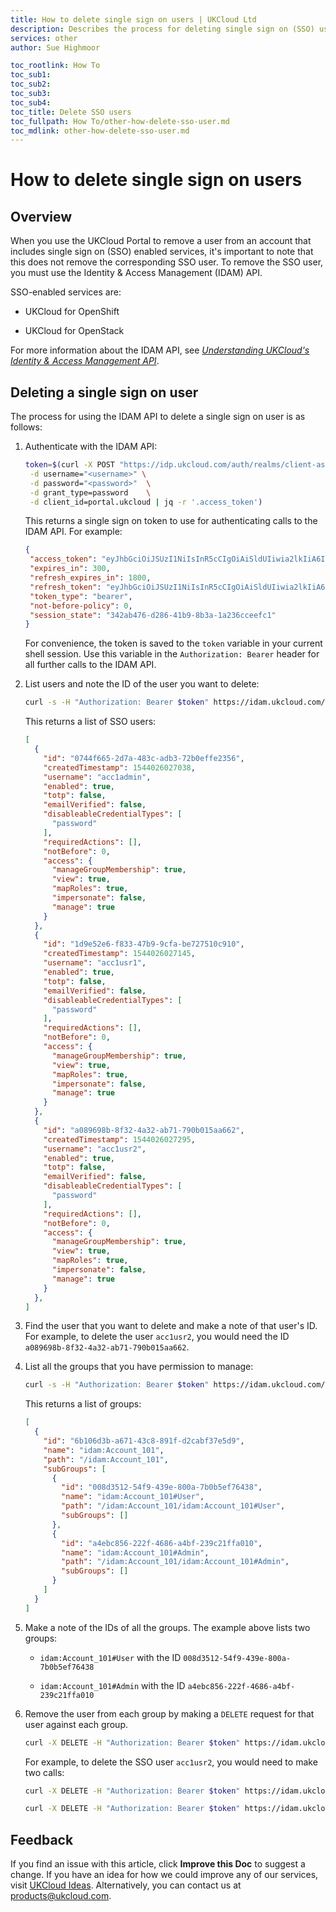 ```yaml
---
title: How to delete single sign on users | UKCloud Ltd
description: Describes the process for deleting single sign on (SSO) users
services: other
author: Sue Highmoor

toc_rootlink: How To
toc_sub1: 
toc_sub2:
toc_sub3:
toc_sub4:
toc_title: Delete SSO users
toc_fullpath: How To/other-how-delete-sso-user.md
toc_mdlink: other-how-delete-sso-user.md
---
```


# How to delete single sign on users

## Overview

When you use the UKCloud Portal to remove a user from an account that includes single sign on (SSO) enabled services, it's important to note that this does not remove the corresponding SSO user. To remove the SSO user, you must use the Identity & Access Management (IDAM) API.

SSO-enabled services are:

- UKCloud for OpenShift

- UKCloud for OpenStack

For more information about the IDAM API, see [*Understanding UKCloud's Identity & Access Management API*](other-ref-idam.md).

## Deleting a single sign on user

The process for using the IDAM API to delete a single sign on user is as follows:

1. Authenticate with the IDAM API:

    ``` bash
    token=$(curl -X POST "https://idp.ukcloud.com/auth/realms/client-assured/protocol/openid-connect/token" \
     -d username="<username>" \
     -d password="<password>"  \
     -d grant_type=password    \
     -d client_id=portal.ukcloud | jq -r '.access_token')
     ```

    This returns a single sign on token to use for authenticating calls to the IDAM API. For example:

    ``` json
    {
     "access_token": "eyJhbGciOiJSUzI1NiIsInR5cCIgOiAiSldUIiwia2lkIiA6ICJUU0F1WERTWUt0SGVEWTI5ZHlPVFZVeHZUMWNhYmUyNUpEVVZzajhVRUhrIn0.eyJqdGkiOiI2YWJmYzkw...",
     "expires_in": 300,
     "refresh_expires_in": 1800,
     "refresh_token": "eyJhbGciOiJSUzI1NiIsInR5cCIgOiAiSldUIiwia2lkIiA6ICJUU0F1WERTWUt0SGVEWTI5ZHlPVFZVeHZUMWNhYmUyNUpEVVZzajhVRUhrIn0.eyJqdGkiOiIyMDkyNjA0...",
     "token_type": "bearer",
     "not-before-policy": 0,
     "session_state": "342ab476-d286-41b9-8b3a-1a236cceefc1"
    }
    ```

    For convenience, the token is saved to the `token` variable in your current shell session. Use this variable in the `Authorization: Bearer` header for all further calls to the IDAM API.

2. List users and note the ID of the user you want to delete:

    ``` bash
    curl -s -H "Authorization: Bearer $token" https://idam.ukcloud.com/v1/users | jq -r '.[] | .id + " " + .username'
    ```

    This returns a list of SSO users:

    ``` json
    [
      {
        "id": "0744f665-2d7a-483c-adb3-72b0effe2356",
        "createdTimestamp": 1544026027038,
        "username": "acc1admin",
        "enabled": true,
        "totp": false,
        "emailVerified": false,
        "disableableCredentialTypes": [
          "password"
        ],
        "requiredActions": [],
        "notBefore": 0,
        "access": {
          "manageGroupMembership": true,
          "view": true,
          "mapRoles": true,
          "impersonate": false,
          "manage": true
        }
      },
      {
        "id": "1d9e52e6-f833-47b9-9cfa-be727510c910",
        "createdTimestamp": 1544026027145,
        "username": "acc1usr1",
        "enabled": true,
        "totp": false,
        "emailVerified": false,
        "disableableCredentialTypes": [
          "password"
        ],
        "requiredActions": [],
        "notBefore": 0,
        "access": {
          "manageGroupMembership": true,
          "view": true,
          "mapRoles": true,
          "impersonate": false,
          "manage": true
        }
      },
      {
        "id": "a089698b-8f32-4a32-ab71-790b015aa662",
        "createdTimestamp": 1544026027295,
        "username": "acc1usr2",
        "enabled": true,
        "totp": false,
        "emailVerified": false,
        "disableableCredentialTypes": [
          "password"
        ],
        "requiredActions": [],
        "notBefore": 0,
        "access": {
          "manageGroupMembership": true,
          "view": true,
          "mapRoles": true,
          "impersonate": false,
          "manage": true
        }
      },
    ]
    ```

3. Find the user that you want to delete and make a note of that user's ID. For example, to delete the user `acc1usr2`, you would need the ID `a089698b-8f32-4a32-ab71-790b015aa662`.

4. List all the groups that you have permission to manage:

    ``` bash
    curl -s -H "Authorization: Bearer $token" https://idam.ukcloud.com/v1/groups | jq -r '.[].subGroups[] | .id + " " + .name'
    ```

    This returns a list of groups:

    ``` json
    [
      {
        "id": "6b106d3b-a671-43c8-891f-d2cabf37e5d9",
        "name": "idam:Account_101",
        "path": "/idam:Account_101",
        "subGroups": [
          {
            "id": "008d3512-54f9-439e-800a-7b0b5ef76438",
            "name": "idam:Account_101#User",
            "path": "/idam:Account_101/idam:Account_101#User",
            "subGroups": []
          },
          {
            "id": "a4ebc856-222f-4686-a4bf-239c21ffa010",
            "name": "idam:Account_101#Admin",
            "path": "/idam:Account_101/idam:Account_101#Admin",
            "subGroups": []
          }
        ]
      }
    ]
    ```

5. Make a note of the IDs of all the groups. The example above lists two groups:

    - `idam:Account_101#User` with the ID `008d3512-54f9-439e-800a-7b0b5ef76438`

    - `idam:Account_101#Admin` with the ID `a4ebc856-222f-4686-a4bf-239c21ffa010`

6. Remove the user from each group by making a `DELETE` request for that user against each group.

    ``` bash
    curl -X DELETE -H "Authorization: Bearer $token" https://idam.ukcloud.com/v1/users/{{user_id}}/groups/{{group_id}}
    ```

    For example, to delete the SSO user `acc1usr2`, you would need to make two calls:

    ``` bash
    curl -X DELETE -H "Authorization: Bearer $token" https://idam.ukcloud.com/v1/users/a089698b-8f32-4a32-ab71-790b015aa662/groups/008d3512-54f9-439e-800a-7b0b5ef76438

    curl -X DELETE -H "Authorization: Bearer $token" https://idam.ukcloud.com/v1/users/a089698b-8f32-4a32-ab71-790b015aa662/groups/a4ebc856-222f-4686-a4bf-239c21ffa010
    ```

## Feedback

If you find an issue with this article, click **Improve this Doc** to suggest a change. If you have an idea for how we could improve any of our services, visit [UKCloud Ideas](https://ideas.ukcloud.com). Alternatively, you can contact us at <products@ukcloud.com>.